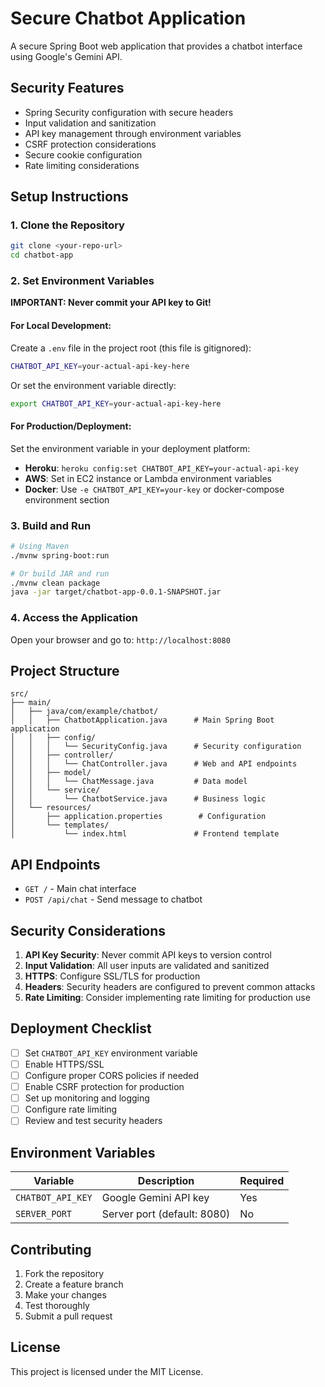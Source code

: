 # Secure Chatbot Application

A secure Spring Boot web application that provides a chatbot interface using Google's Gemini API.

## Security Features

- Spring Security configuration with secure headers
- Input validation and sanitization
- API key management through environment variables
- CSRF protection considerations
- Secure cookie configuration
- Rate limiting considerations

## Setup Instructions

### 1. Clone the Repository
```bash
git clone <your-repo-url>
cd chatbot-app
```

### 2. Set Environment Variables
**IMPORTANT: Never commit your API key to Git!**

#### For Local Development:
Create a `.env` file in the project root (this file is gitignored):
```bash
CHATBOT_API_KEY=your-actual-api-key-here
```

Or set the environment variable directly:
```bash
export CHATBOT_API_KEY=your-actual-api-key-here
```

#### For Production/Deployment:
Set the environment variable in your deployment platform:
- **Heroku**: `heroku config:set CHATBOT_API_KEY=your-actual-api-key`
- **AWS**: Set in EC2 instance or Lambda environment variables
- **Docker**: Use `-e CHATBOT_API_KEY=your-key` or docker-compose environment section

### 3. Build and Run
```bash
# Using Maven
./mvnw spring-boot:run

# Or build JAR and run
./mvnw clean package
java -jar target/chatbot-app-0.0.1-SNAPSHOT.jar
```

### 4. Access the Application
Open your browser and go to: `http://localhost:8080`

## Project Structure
```
src/
├── main/
│   ├── java/com/example/chatbot/
│   │   ├── ChatbotApplication.java      # Main Spring Boot application
│   │   ├── config/
│   │   │   └── SecurityConfig.java      # Security configuration
│   │   ├── controller/
│   │   │   └── ChatController.java      # Web and API endpoints
│   │   ├── model/
│   │   │   └── ChatMessage.java         # Data model
│   │   └── service/
│   │       └── ChatbotService.java      # Business logic
│   └── resources/
│       ├── application.properties        # Configuration
│       └── templates/
│           └── index.html               # Frontend template
```

## API Endpoints

- `GET /` - Main chat interface
- `POST /api/chat` - Send message to chatbot

## Security Considerations

1. **API Key Security**: Never commit API keys to version control
2. **Input Validation**: All user inputs are validated and sanitized
3. **HTTPS**: Configure SSL/TLS for production
4. **Headers**: Security headers are configured to prevent common attacks
5. **Rate Limiting**: Consider implementing rate limiting for production use

## Deployment Checklist

- [ ] Set `CHATBOT_API_KEY` environment variable
- [ ] Enable HTTPS/SSL
- [ ] Configure proper CORS policies if needed
- [ ] Enable CSRF protection for production
- [ ] Set up monitoring and logging
- [ ] Configure rate limiting
- [ ] Review and test security headers

## Environment Variables

| Variable | Description | Required |
|----------|-------------|----------|
| `CHATBOT_API_KEY` | Google Gemini API key | Yes |
| `SERVER_PORT` | Server port (default: 8080) | No |

## Contributing

1. Fork the repository
2. Create a feature branch
3. Make your changes
4. Test thoroughly
5. Submit a pull request

## License

This project is licensed under the MIT License.
